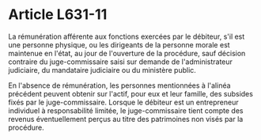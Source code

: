 # Article L631-11

<p>La rémunération afférente aux fonctions exercées par le débiteur, s'il est une personne physique, ou les dirigeants de la personne morale est maintenue en l'état, au jour de l'ouverture de la procédure, sauf décision contraire du juge-commissaire saisi sur demande de l'administrateur judiciaire, du mandataire judiciaire ou du ministère public.</p><p>En l'absence de rémunération, les personnes mentionnées à l'alinéa précédent peuvent obtenir sur l'actif, pour eux et leur famille, des subsides fixés par le juge-commissaire. Lorsque le débiteur est un entrepreneur individuel à responsabilité limitée, le juge-commissaire tient compte des revenus éventuellement perçus au titre des patrimoines non visés par la procédure.</p>